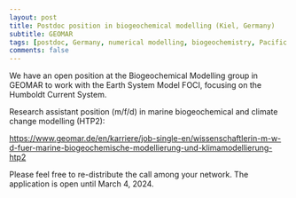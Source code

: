 ```yaml
---
layout: post
title: Postdoc position in biogeochemical modelling (Kiel, Germany)
subtitle: GEOMAR
tags: [postdoc, Germany, numerical modelling, biogeochemistry, Pacific Ocean]
comments: false
---
```

We have an open position at the Biogeochemical Modelling group in GEOMAR to work with the Earth System Model FOCI, focusing on the Humboldt Current System.

Research assistant position (m/f/d) in marine biogeochemical and climate change modelling (HTP2):

https://www.geomar.de/en/karriere/job-single-en/wissenschaftlerin-m-w-d-fuer-marine-biogeochemische-modellierung-und-klimamodellierung-htp2

Please feel free to re-distribute the call among your network. The application is open until March 4, 2024.
